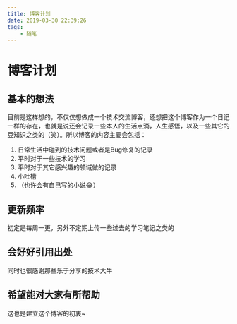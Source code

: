 ```yaml
---
title: 博客计划
date: 2019-03-30 22:39:26
tags:
    - 随笔
---
```


# 博客计划
## 基本的想法
目前是这样想的，不仅仅想做成一个技术交流博客，还想把这个博客作为一个日记一样的存在，也就是说还会记录一些本人的生活点滴，人生感悟，以及一些其它的豆知识之类的（笑）。所以博客的内容主要会包括：
<!--more-->

1. 日常生活中碰到的技术问题或者是Bug修复的记录 
2. 平时对于一些技术的学习
3. 平时对于其它感兴趣的领域做的记录
4. 小吐槽
5. （也许会有自己写的小说😂）

## 更新频率
初定是每周一更，另外不定期上传一些过去的学习笔记之类的

## 会好好引用出处
同时也很感谢那些乐于分享的技术大牛

## 希望能对大家有所帮助
这也是建立这个博客的初衷~